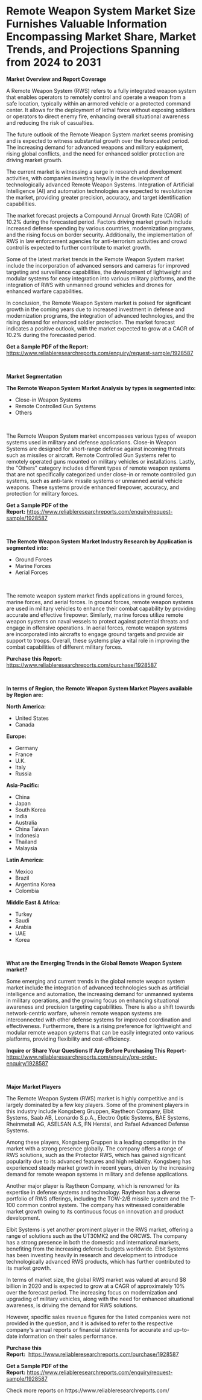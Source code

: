 <p><h1>Remote Weapon System Market Size Furnishes Valuable Information Encompassing Market Share, Market Trends, and Projections Spanning from 2024 to 2031</h1></p><p><strong>Market Overview and Report Coverage</strong></p>
<p><p>A Remote Weapon System (RWS) refers to a fully integrated weapon system that enables operators to remotely control and operate a weapon from a safe location, typically within an armored vehicle or a protected command center. It allows for the deployment of lethal force without exposing soldiers or operators to direct enemy fire, enhancing overall situational awareness and reducing the risk of casualties.</p><p>The future outlook of the Remote Weapon System market seems promising and is expected to witness substantial growth over the forecasted period. The increasing demand for advanced weapons and military equipment, rising global conflicts, and the need for enhanced soldier protection are driving market growth.</p><p>The current market is witnessing a surge in research and development activities, with companies investing heavily in the development of technologically advanced Remote Weapon Systems. Integration of Artificial Intelligence (AI) and automation technologies are expected to revolutionize the market, providing greater precision, accuracy, and target identification capabilities.</p><p>The market forecast projects a Compound Annual Growth Rate (CAGR) of 10.2% during the forecasted period. Factors driving market growth include increased defense spending by various countries, modernization programs, and the rising focus on border security. Additionally, the implementation of RWS in law enforcement agencies for anti-terrorism activities and crowd control is expected to further contribute to market growth.</p><p>Some of the latest market trends in the Remote Weapon System market include the incorporation of advanced sensors and cameras for improved targeting and surveillance capabilities, the development of lightweight and modular systems for easy integration into various military platforms, and the integration of RWS with unmanned ground vehicles and drones for enhanced warfare capabilities.</p><p>In conclusion, the Remote Weapon System market is poised for significant growth in the coming years due to increased investment in defense and modernization programs, the integration of advanced technologies, and the rising demand for enhanced soldier protection. The market forecast indicates a positive outlook, with the market expected to grow at a CAGR of 10.2% during the forecasted period.</p></p>
<p><strong>Get a Sample PDF of the Report:</strong> <a href="https://www.reliableresearchreports.com/enquiry/request-sample/1928587">https://www.reliableresearchreports.com/enquiry/request-sample/1928587</a></p>
<p>&nbsp;</p>
<p><strong>Market Segmentation</strong></p>
<p><strong>The Remote Weapon System Market Analysis by types is segmented into:</strong></p>
<p><ul><li>Close-in Weapon Systems</li><li>Remote Controlled Gun Systems</li><li>Others</li></ul></p>
<p>&nbsp;</p>
<p><p>The Remote Weapon System market encompasses various types of weapon systems used in military and defense applications. Close-in Weapon Systems are designed for short-range defense against incoming threats such as missiles or aircraft. Remote Controlled Gun Systems refer to remotely operated guns mounted on military vehicles or installations. Lastly, the "Others" category includes different types of remote weapon systems that are not specifically categorized under close-in or remote controlled gun systems, such as anti-tank missile systems or unmanned aerial vehicle weapons. These systems provide enhanced firepower, accuracy, and protection for military forces.</p></p>
<p><strong>Get a Sample PDF of the Report:</strong>&nbsp;<a href="https://www.reliableresearchreports.com/enquiry/request-sample/1928587">https://www.reliableresearchreports.com/enquiry/request-sample/1928587</a></p>
<p>&nbsp;</p>
<p><strong>The Remote Weapon System Market Industry Research by Application is segmented into:</strong></p>
<p><ul><li>Ground Forces</li><li>Marine Forces</li><li>Aerial Forces</li></ul></p>
<p>&nbsp;</p>
<p><p>The remote weapon system market finds applications in ground forces, marine forces, and aerial forces. In ground forces, remote weapon systems are used in military vehicles to enhance their combat capability by providing accurate and effective firepower. Similarly, marine forces utilize remote weapon systems on naval vessels to protect against potential threats and engage in offensive operations. In aerial forces, remote weapon systems are incorporated into aircrafts to engage ground targets and provide air support to troops. Overall, these systems play a vital role in improving the combat capabilities of different military forces.</p></p>
<p><strong>Purchase this Report:</strong>&nbsp; <a href="https://www.reliableresearchreports.com/purchase/1928587">https://www.reliableresearchreports.com/purchase/1928587</a></p>
<p>&nbsp;</p>
<p><strong>In terms of Region, the Remote Weapon System Market Players available by Region are:</strong></p>
<p>
    <p> <strong> North America: </strong>
        <ul>
            <li>United States</li>
            <li>Canada</li>
        </ul>
        </p> 
    <p> <strong> Europe: </strong>
        <ul>
            <li>Germany</li>
            <li>France</li>
            <li>U.K.</li>
            <li>Italy</li>
            <li>Russia</li>
        </ul>
        </p> 
    <p> <strong> Asia-Pacific: </strong>
        <ul>
            <li>China</li>
            <li>Japan</li>
            <li>South Korea</li>
            <li>India</li>
            <li>Australia</li>
            <li>China Taiwan</li>
            <li>Indonesia</li>
            <li>Thailand</li>
            <li>Malaysia</li>
        </ul>
        </p> 
    <p> <strong> Latin America: </strong>
        <ul>
            <li>Mexico</li>
            <li>Brazil</li>
            <li>Argentina Korea</li>
            <li>Colombia</li>
        </ul>
        </p> 
    <p> <strong> Middle East & Africa: </strong>
        <ul>
            <li>Turkey</li>
            <li>Saudi</li>
            <li>Arabia</li>
            <li>UAE</li>
            <li>Korea</li>
        </ul>
    </p>
    </p>
<p>&nbsp;</p>
<p><strong>What are the Emerging Trends in the Global Remote Weapon System market?</strong></p>
<p><p>Some emerging and current trends in the global remote weapon system market include the integration of advanced technologies such as artificial intelligence and automation, the increasing demand for unmanned systems in military operations, and the growing focus on enhancing situational awareness and precision targeting capabilities. There is also a shift towards network-centric warfare, wherein remote weapon systems are interconnected with other defense systems for improved coordination and effectiveness. Furthermore, there is a rising preference for lightweight and modular remote weapon systems that can be easily integrated onto various platforms, providing flexibility and cost-efficiency.</p></p>
<p><strong>Inquire or Share Your Questions If Any Before Purchasing This Report</strong>- <a href="https://www.reliableresearchreports.com/enquiry/pre-order-enquiry/1928587">https://www.reliableresearchreports.com/enquiry/pre-order-enquiry/1928587</a></p>
<p>&nbsp;</p>
<p><strong>Major Market Players</strong></p>
<p><p>The Remote Weapon System (RWS) market is highly competitive and is largely dominated by a few key players. Some of the prominent players in this industry include Kongsberg Gruppen, Raytheon Company, Elbit Systems, Saab AB, Leonardo S.p.A., Electro Optic Systems, BAE Systems, Rheinmetall AG, ASELSAN A.S, FN Herstal, and Rafael Advanced Defense Systems.</p><p>Among these players, Kongsberg Gruppen is a leading competitor in the market with a strong presence globally. The company offers a range of RWS solutions, such as the Protector RWS, which has gained significant popularity due to its advanced features and high reliability. Kongsberg has experienced steady market growth in recent years, driven by the increasing demand for remote weapon systems in military and defense applications.</p><p>Another major player is Raytheon Company, which is renowned for its expertise in defense systems and technology. Raytheon has a diverse portfolio of RWS offerings, including the TOW-2/B missile system and the T-100 common control system. The company has witnessed considerable market growth owing to its continuous focus on innovation and product development.</p><p>Elbit Systems is yet another prominent player in the RWS market, offering a range of solutions such as the UT30MK2 and the ORCWS. The company has a strong presence in both the domestic and international markets, benefiting from the increasing defense budgets worldwide. Elbit Systems has been investing heavily in research and development to introduce technologically advanced RWS products, which has further contributed to its market growth.</p><p>In terms of market size, the global RWS market was valued at around $8 billion in 2020 and is expected to grow at a CAGR of approximately 10% over the forecast period. The increasing focus on modernization and upgrading of military vehicles, along with the need for enhanced situational awareness, is driving the demand for RWS solutions.</p><p>However, specific sales revenue figures for the listed companies were not provided in the question, and it is advised to refer to the respective company's annual reports or financial statements for accurate and up-to-date information on their sales performance.</p></p>
<p><strong>Purchase this Report:</strong>&nbsp;&nbsp;<a href="https://www.reliableresearchreports.com/purchase/1928587">https://www.reliableresearchreports.com/purchase/1928587</a></p>
<p></p>
<p><strong>Get a Sample PDF of the Report:</strong>&nbsp;<a href="https://www.reliableresearchreports.com/enquiry/request-sample/1928587">https://www.reliableresearchreports.com/enquiry/request-sample/1928587</a></p>
<p>Check more reports on https://www.reliableresearchreports.com/</p>